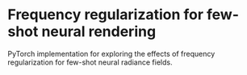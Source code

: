 # Frequency regularization for few-shot neural rendering 
PyTorch implementation for exploring the effects of frequency regularization for few-shot neural radiance fields.
